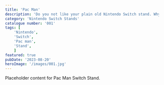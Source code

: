```yaml
---
title: 'Pac Man'
description: 'Do you not like your plain old Nintendo Switch stand. Why not jazz it up with our Pac-man decorative stand. Each ghost holds a switch cartridge. Perfect gift for any retro gaming fan.'
category: 'Nintendo Switch Stands'
catalogue number: '001'
tags: [
    'Nintendo', 
    'Switch', 
    'Pac man', 
    'Stand',
    ]
featured: true
pubDate: '2023-08-20'
heroImage: '/images/001.jpg'
---
```


Placeholder content for Pac Man Switch Stand.
